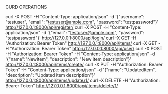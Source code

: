 
CURD OPERATIONS

curl -X POST -H "Content-Type: application/json" -d '{"username": "testuser", "email": "testuser@ample.com", "password": "testpassword"}' http://127.0.0.1:8000/api/register/
curl -X POST -H "Content-Type: application/json" -d '{"email": "testuser@ample.com", "password": "testpassword"}' http://127.0.0.1:8000/api/login/
curl -X GET -H "Authorization: Bearer Token" http://127.0.0.1:8000/api/items/
curl -X GET -H "Authorization: Bearer Token" http://127.0.0.1:8000/api/user/ 
curl -X POST -H "Authorization: Bearer Token" -H "Content-Type: application/json" -d '{"name":"NewItem", "description": "New item description"}' http://127.0.0.1:8000/api/items/create/
curl -X PUT -H "Authorization: Bearer Token" -H "Content-Type: application/json" -d '{"name": "UpdatedItem", "description": "Updated item description"}' http://127.0.0.1:8000/api/items/update/1/
curl -X DELETE -H "Authorization: Bearer Token" http://127.0.0.1:8000/api/items/delete/1/
